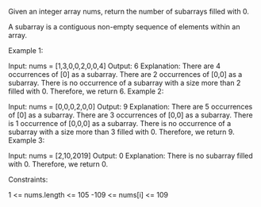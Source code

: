 Given an integer array nums, return the number of subarrays filled with 0.

A subarray is a contiguous non-empty sequence of elements within an array.

Example 1:

Input: nums = [1,3,0,0,2,0,0,4]
Output: 6
Explanation:
There are 4 occurrences of [0] as a subarray.
There are 2 occurrences of [0,0] as a subarray.
There is no occurrence of a subarray with a size more than 2 filled with 0. Therefore, we return 6.
Example 2:

Input: nums = [0,0,0,2,0,0]
Output: 9
Explanation:
There are 5 occurrences of [0] as a subarray.
There are 3 occurrences of [0,0] as a subarray.
There is 1 occurrence of [0,0,0] as a subarray.
There is no occurrence of a subarray with a size more than 3 filled with 0. Therefore, we return 9.
Example 3:

Input: nums = [2,10,2019]
Output: 0
Explanation: There is no subarray filled with 0. Therefore, we return 0.

Constraints:

1 <= nums.length <= 105
-109 <= nums[i] <= 109
